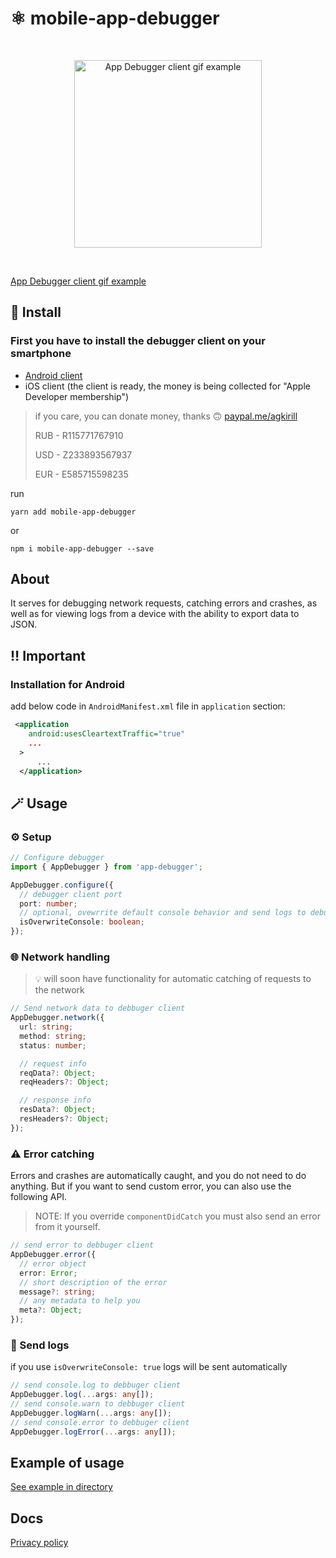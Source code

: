 # ⚛️ mobile-app-debugger

<br/>
  <p align="center">
    <img src="example/img/example-1.gif" alt="App Debugger client gif example" width="300">
  </p>
<br/>

[App Debugger client gif example](https://giphy.com/gifs/android-ios-react-native-afXhgFXufSlLWf04q4)


## 🚀 Install

### First you have to install the debugger client on your smartphone

- [Android client](https://play.google.com/store/apps/details?id=ru.kirillag.mobileappdebugger)
- iOS client (the client is ready, the money is being collected for "Apple Developer membership")
> if you care, you can donate money, thanks 🙃
> [paypal.me/agkirill](https://paypal.me/agkirill)
> 
> RUB - R115771767910
> 
> USD - Z233893567937
> 
> EUR - E585715598235

run

`yarn add mobile-app-debugger`

or

`npm i mobile-app-debugger --save`

## About

It serves for debugging network requests, catching errors and crashes, as well as for viewing logs from a device with the ability to export data to JSON.

## ‼️ Important
### Installation for Android

add below code in `AndroidManifest.xml` file in `application` section:

```XML
 <application
    android:usesCleartextTraffic="true"
    ...
  >
      ...
  </application>
```

## 🪄 Usage

### ⚙️ Setup
```typescript
// Configure debugger
import { AppDebugger } from 'app-debugger';

AppDebugger.configure({
  // debugger client port
  port: number;
  // optional, ovewrrite default console behavior and send logs to debugger client
  isOverwriteConsole: boolean;
});
```

### 🌐 Network handling

> 💡 will soon have functionality for automatic catching of requests to the network

```typescript
// Send network data to debbuger client
AppDebugger.network({
  url: string;
  method: string;
  status: number;

  // request info
  reqData?: Object;
  reqHeaders?: Object;

  // response info
  resData?: Object;
  resHeaders?: Object;
});
```

### ⚠️ Error catching
Errors and crashes are automatically caught, and you do not need to do anything. But if you want to send custom error, you can also use the following API.

> NOTE: If you override `componentDidCatch` you must also send an error from it yourself.

```typescript
// send error to debbuger client
AppDebugger.error({
  // error object
  error: Error;
  // short description of the error
  message?: string;
  // any metadata to help you
  meta?: Object;
});
```

### 💬 Send logs

if you use `isOverwriteConsole: true` logs will be sent automatically

```typescript
// send console.log to debbuger client
AppDebugger.log(...args: any[]);
// send console.warn to debbuger client
AppDebugger.logWarn(...args: any[]);
// send console.error to debbuger client
AppDebugger.logError(...args: any[]);
```

## Example of usage

[See example in directory](https://github.com/iGroza/mobile-app-debugger/tree/master/example/src)

## Docs

[Privacy policy](https://www.termsfeed.com/live/b41d66d1-43ba-48af-88b0-c14ec71bd810)
